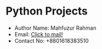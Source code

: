 # Python Projects
* Author Name: Mahfuzur Rahman
* Email: [Click to mail!](mrasif30@gmail.com)
* Contact No: +8801618383510
